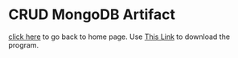 # CRUD MongoDB Artifact

[click here](https://joeyf12.github.io/) to go back to home page. Use [This Link](MongoCapProgram_Update.zip) to download the program.
